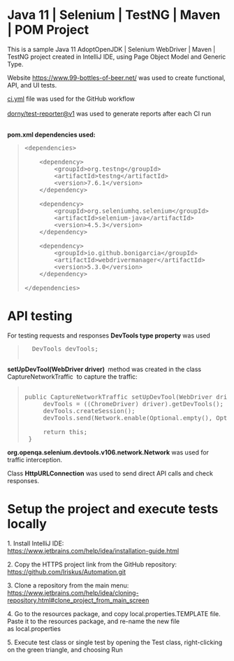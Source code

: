 <h1>Java 11 | Selenium | TestNG | Maven | POM Project</h1>
<p>This is a sample Java 11 AdoptOpenJDK | Selenium WebDriver | Maven | TestNG project created in IntelliJ IDE, using Page Object Model and Generic Type.</p>
<p>Website <a href="https://www.99-bottles-of-beer.net/">https://www.99-bottles-of-beer.net/</a>&nbsp;was used to create functional, API, and UI tests.</p>
<p><a href="https://github.com/Iriskus/Automation/blob/main/.github/workflows/ci.yml">ci.yml</a> file was used for the GitHub workflow<br /><br /><a href="https://github.com/dorny/test-reporter">dorny/test-reporter@v1</a> was used to generate reports after each CI run<br /><br /></p>
<p><strong>pom.xml dependencies used:</strong></p>
<blockquote>
<pre>&lt;dependencies&gt;<br /><br />    &lt;dependency&gt;<br />        &lt;groupId&gt;org.testng&lt;/groupId&gt;<br />        &lt;artifactId&gt;testng&lt;/artifactId&gt;<br />        &lt;version&gt;7.6.1&lt;/version&gt;<br />    &lt;/dependency&gt;<br /><br />    &lt;dependency&gt;<br />        &lt;groupId&gt;org.seleniumhq.selenium&lt;/groupId&gt;<br />        &lt;artifactId&gt;selenium-java&lt;/artifactId&gt;<br />        &lt;version&gt;4.5.3&lt;/version&gt;<br />    &lt;/dependency&gt;<br /><br />    &lt;dependency&gt;<br />        &lt;groupId&gt;io.github.bonigarcia&lt;/groupId&gt;<br />        &lt;artifactId&gt;webdrivermanager&lt;/artifactId&gt;<br />        &lt;version&gt;5.3.0&lt;/version&gt;<br />    &lt;/dependency&gt;<br /><br />&lt;/dependencies&gt;</pre>
</blockquote>
<h1>API testing</h1>
<p>For testing requests and responses&nbsp;<strong>DevTools&nbsp;type property</strong> was used&nbsp;</p>
<blockquote>
<pre>&nbsp; DevTools devTools;<br /><br /></pre>
</blockquote>
<p><strong>setUpDevTool(WebDriver driver)&nbsp;</strong> method was created in the class CaptureNetworkTraffic &nbsp;to capture the traffic:</p>
<blockquote>
<pre><br />public&nbsp;CaptureNetworkTraffic setUpDevTool(WebDriver driver) {<br />&nbsp; &nbsp; &nbsp;devTools&nbsp;= ((ChromeDriver) driver).getDevTools();<br />&nbsp; &nbsp; &nbsp;devTools.createSession();<br />&nbsp; &nbsp; &nbsp;devTools.send(Network.enable(Optional.empty(), Optional.empty(), Optional.empty()));<br />&nbsp;<br />&nbsp; &nbsp; &nbsp;return this;<br />&nbsp;}&nbsp;</pre>
</blockquote>
<p><strong>org.openqa.selenium.devtools.v106.network.Network</strong>&nbsp;was used for traffic interception.</p>
<p>Class&nbsp;<strong>HttpURLConnection</strong>&nbsp;was used to send direct API calls and check responses.</p>
<h1>Setup the project and execute tests locally</h1>
<p>1. Install IntelliJ IDE:<br /><a href="https://www.jetbrains.com/help/idea/installation-guide.html">https://www.jetbrains.com/help/idea/installation-guide.html</a></p>
<p>2. Copy the HTTPS project link from the GitHub repository:&nbsp;<br /><a href="https://github.com/Iriskus/Automation.git">https://github.com/Iriskus/Automation.git</a></p>
<p>3. Clone a repository from the main menu:&nbsp;<br /><a title="https://www.jetbrains.com/help/idea/cloning-repository.html#clone_project_from_main_screen" href="https://www.jetbrains.com/help/idea/cloning-repository.html#clone_project_from_main_screen">https://www.jetbrains.com/help/idea/cloning-repository.html#clone_project_from_main_screen</a></p>
<p>4. Go to the resources package, and copy local.properties.TEMPLATE file. Paste it to the resources package, and re-name the new file as&nbsp;local.properties</p>
<p>5. Execute test class or single test by opening the Test class, right-clicking on the green triangle, and choosing Run</p>

